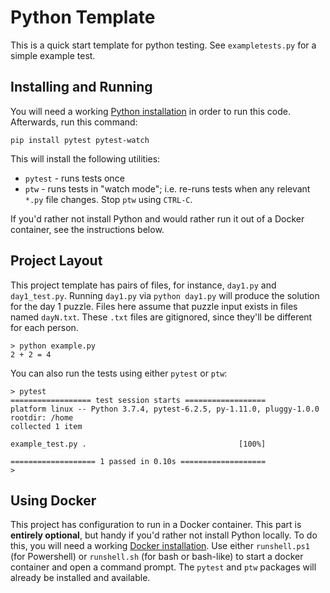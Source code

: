 # Python Template

This is a quick start template for python testing. See `exampletests.py` for a simple example test.

## Installing and Running

You will need a working [Python installation](https://www.python.org/downloads/) in order to run this code. Afterwards, run this command:
```
pip install pytest pytest-watch
```

This will install the following utilities:

* `pytest` - runs tests once
* `ptw` - runs tests in "watch mode"; i.e. re-runs tests when any relevant `*.py` file changes. Stop `ptw` using `CTRL-C`.

If you'd rather not install Python and would rather run it out of a Docker container, see the instructions below.

## Project Layout

This project template has pairs of files, for instance, `day1.py` and `day1_test.py`. Running `day1.py` via `python day1.py` will produce the solution for the day 1 puzzle.
Files here assume that puzzle input exists in files named `dayN.txt`. These `.txt` files are gitignored, since they'll be different for each person.
```
> python example.py
2 + 2 = 4
```

You can also run the tests using either `pytest` or `ptw`:
```
> pytest
================== test session starts ==================
platform linux -- Python 3.7.4, pytest-6.2.5, py-1.11.0, pluggy-1.0.0
rootdir: /home
collected 1 item

example_test.py .                                  [100%]

=================== 1 passed in 0.10s ===================
>
```

## Using Docker

This project has configuration to run in a Docker container. This part is **entirely optional**, but handy if you'd rather not install Python locally. To do this, you will need a working [Docker installation](https://docs.docker.com/get-docker/). Use either `runshell.ps1` (for Powershell) or `runshell.sh` (for bash or bash-like) to start a docker container and open a command prompt. The `pytest` and `ptw` packages will already be installed and available.
